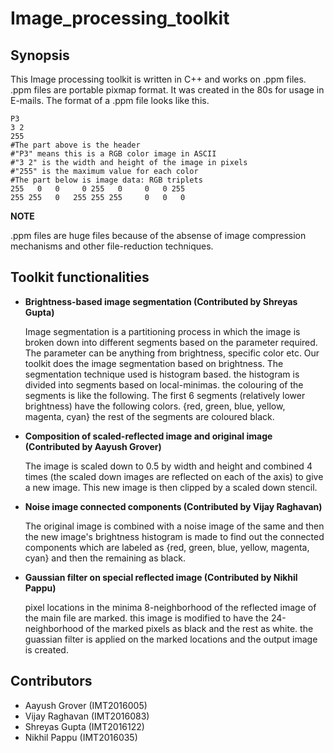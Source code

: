 # Image_processing_toolkit

## Synopsis

This Image processing toolkit is written in C++ and works on .ppm files. 
.ppm files are portable pixmap format. It was created in the 80s for usage in E-mails. 
The format of a .ppm file looks like this. 
```
P3
3 2
255
#The part above is the header
#"P3" means this is a RGB color image in ASCII
#"3 2" is the width and height of the image in pixels
#"255" is the maximum value for each color
#The part below is image data: RGB triplets
255   0   0     0 255   0     0   0 255
255 255   0   255 255 255     0   0   0
```
**NOTE**

.ppm files are huge files because of the absense of image compression mechanisms and other file-reduction techniques. 

## Toolkit functionalities

 * **Brightness-based image segmentation (Contributed by Shreyas Gupta)**
 
    Image segmentation is a partitioning process in which the image is broken down into different segments based on the parameter
    required. The parameter can be anything from brightness, specific color etc. Our toolkit does the image segmentation based on
    brightness. The segmentation technique used is histogram based. the histogram is divided into segments based on local-minimas. 
    the colouring of the segments is like the following. 
      The first 6 segments (relatively lower brightness) have the following colors. {red, green, blue, yellow, magenta, cyan} 
      the rest of the segments are coloured black.
      
* **Composition of scaled-reflected image and original image (Contributed by Aayush Grover)**

    The image is scaled down to 0.5 by width and height and combined 4 times (the scaled down images are reflected on each of the axis) to give a new image. This new image is then clipped 
    by a scaled down stencil.
 
* **Noise image connected components (Contributed by Vijay Raghavan)**

    The original image is combined with a noise image of the same and then the new image's brightness histogram is made to find out 
    the connected components which are labeled as {red, green, blue, yellow, magenta, cyan} and then the remaining as black. 
    
* **Gaussian filter on special reflected image (Contributed by Nikhil Pappu)**

    pixel locations in the minima 8-neighborhood of the reflected image of the main file are marked.
    this image is modified to have the 24-neighborhood of the marked pixels as black and the rest as white. the guassian filter is applied
    on the marked locations and the output image is created.
    
## Contributors
  * Aayush Grover (IMT2016005)
  * Vijay Raghavan (IMT2016083)
  * Shreyas Gupta (IMT2016122)
  * Nikhil Pappu (IMT2016035)

